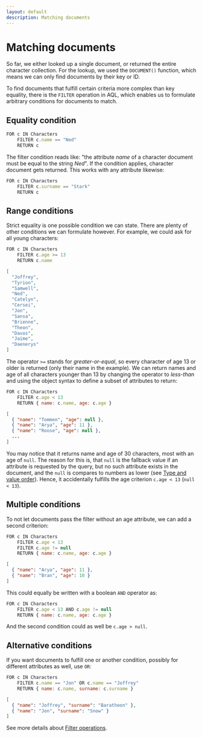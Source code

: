 ```yaml
---
layout: default
description: Matching documents
---
```

Matching documents
==================

So far, we either looked up a single document, or returned the entire character
collection. For the lookup, we used the `DOCUMENT()` function, which means we
can only find documents by their key or ID.

To find documents that fulfill certain criteria more complex than key equality,
there is the `FILTER` operation in AQL, which enables us to formulate arbitrary
conditions for documents to match.

Equality condition
------------------

```js
FOR c IN Characters
    FILTER c.name == "Ned"
    RETURN c
```

The filter condition reads like: "the attribute *name* of a character document
must be equal to the string *Ned*". If the condition applies, character
document gets returned. This works with any attribute likewise:

```js
FOR c IN Characters
    FILTER c.surname == "Stark"
    RETURN c
```

Range conditions
----------------

Strict equality is one possible condition we can state. There are plenty of
other conditions we can formulate however. For example, we could ask for all
young characters:

```js
FOR c IN Characters
    FILTER c.age >= 13
    RETURN c.name
```

```json
[
  "Joffrey",
  "Tyrion",
  "Samwell",
  "Ned",
  "Catelyn",
  "Cersei",
  "Jon",
  "Sansa",
  "Brienne",
  "Theon",
  "Davos",
  "Jaime",
  "Daenerys"
]
```

The operator `>=` stands for *greater-or-equal*, so every character of age 13
or older is returned (only their name in the example). We can return names
and age of all characters younger than 13 by changing the operator to
*less-than* and using the object syntax to define a subset of attributes to
return:

```js
FOR c IN Characters
    FILTER c.age < 13
    RETURN { name: c.name, age: c.age }
```

```json
[
  { "name": "Tommen", "age": null },
  { "name": "Arya", "age": 11 },
  { "name": "Roose", "age": null },
  ...
]
```

You may notice that it returns name and age of 30 characters, most with an
age of `null`. The reason for this is, that `null` is the fallback value if
an attribute is requested by the query, but no such attribute exists in the
document, and the `null` is compares to numbers as lower (see
[Type and value order](fundamentals-typevalueorder.html)). Hence, it
accidentally fulfills the age criterion `c.age < 13` (`null < 13`).

Multiple conditions
-------------------

To not let documents pass the filter without an age attribute, we can add a
second criterion:

```js
FOR c IN Characters
    FILTER c.age < 13
    FILTER c.age != null
    RETURN { name: c.name, age: c.age }
```

```json
[
  { "name": "Arya", "age": 11 },
  { "name": "Bran", "age": 10 }
]
```

This could equally be written with a boolean `AND` operator as:

```js
FOR c IN Characters
    FILTER c.age < 13 AND c.age != null
    RETURN { name: c.name, age: c.age }
```

And the second condition could as well be `c.age > null`.

Alternative conditions
----------------------

If you want documents to fulfill one or another condition, possibly for
different attributes as well, use `OR`:

```js
FOR c IN Characters
    FILTER c.name == "Jon" OR c.name == "Joffrey"
    RETURN { name: c.name, surname: c.surname }
```

```json
[
  { "name": "Joffrey", "surname": "Baratheon" },
  { "name": "Jon", "surname": "Snow" }
]
```

See more details about [Filter operations](operations-filter.html).
